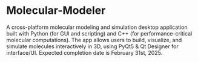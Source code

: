 # Molecular-Modeler
A cross-platform molecular modeling and simulation desktop application built with Python (for GUI and scripting) and C++ (for performance-critical molecular computations). The app allows users to build, visualize, and simulate molecules interactively in 3D, using PyQt5 &amp; Qt Designer for interface/UI. Expected completion date is February 31st, 2025.
